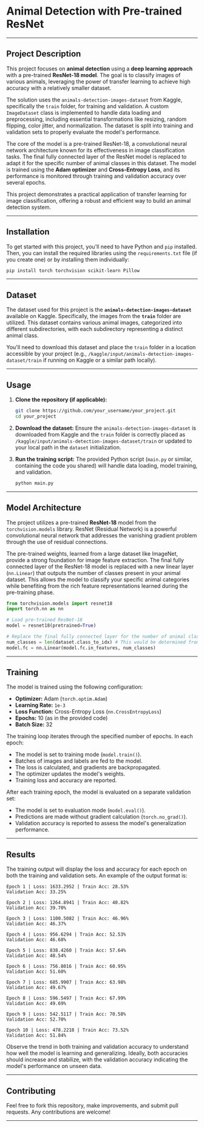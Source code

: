 # Animal Detection with Pre-trained ResNet

-----

## Project Description

This project focuses on **animal detection** using a **deep learning approach** with a pre-trained **ResNet-18 model**. The goal is to classify images of various animals, leveraging the power of transfer learning to achieve high accuracy with a relatively smaller dataset.

The solution uses the `animals-detection-images-dataset` from Kaggle, specifically the `train` folder, for training and validation. A custom `ImageDataset` class is implemented to handle data loading and preprocessing, including essential transformations like resizing, random flipping, color jitter, and normalization. The dataset is split into training and validation sets to properly evaluate the model's performance.

The core of the model is a pre-trained ResNet-18, a convolutional neural network architecture known for its effectiveness in image classification tasks. The final fully connected layer of the ResNet model is replaced to adapt it for the specific number of animal classes in this dataset. The model is trained using the **Adam optimizer** and **Cross-Entropy Loss**, and its performance is monitored through training and validation accuracy over several epochs.

This project demonstrates a practical application of transfer learning for image classification, offering a robust and efficient way to build an animal detection system.

-----

## Installation

To get started with this project, you'll need to have Python and `pip` installed. Then, you can install the required libraries using the `requirements.txt` file (if you create one) or by installing them individually:

```bash
pip install torch torchvision scikit-learn Pillow
```

-----

## Dataset

The dataset used for this project is the **`animals-detection-images-dataset`** available on Kaggle. Specifically, the images from the **`train`** folder are utilized. This dataset contains various animal images, categorized into different subdirectories, with each subdirectory representing a distinct animal class.

You'll need to download this dataset and place the `train` folder in a location accessible by your project (e.g., `/kaggle/input/animals-detection-images-dataset/train` if running on Kaggle or a similar path locally).

-----

## Usage

1.  **Clone the repository (if applicable):**

    ```bash
    git clone https://github.com/your_username/your_project.git
    cd your_project
    ```

2.  **Download the dataset:**
    Ensure the `animals-detection-images-dataset` is downloaded from Kaggle and the `train` folder is correctly placed as `/kaggle/input/animals-detection-images-dataset/train` or updated to your local path in the `dataset` initialization.

3.  **Run the training script:**
    The provided Python script (`main.py` or similar, containing the code you shared) will handle data loading, model training, and validation.

    ```bash
    python main.py
    ```

-----

## Model Architecture

The project utilizes a pre-trained **ResNet-18** model from the `torchvision.models` library. ResNet (Residual Network) is a powerful convolutional neural network that addresses the vanishing gradient problem through the use of residual connections.

The pre-trained weights, learned from a large dataset like ImageNet, provide a strong foundation for image feature extraction. The final fully connected layer of the ResNet-18 model is replaced with a new linear layer (`nn.Linear`) that outputs the number of classes present in your animal dataset. This allows the model to classify your specific animal categories while benefiting from the rich feature representations learned during the pre-training phase.

```python
from torchvision.models import resnet18
import torch.nn as nn

# Load pre-trained ResNet-18
model = resnet18(pretrained=True)

# Replace the final fully connected layer for the number of animal classes
num_classes = len(dataset.class_to_idx) # This would be determined from your dataset
model.fc = nn.Linear(model.fc.in_features, num_classes)
```

-----

## Training

The model is trained using the following configuration:

  * **Optimizer:** Adam (`torch.optim.Adam`)
  * **Learning Rate:** `1e-3`
  * **Loss Function:** Cross-Entropy Loss (`nn.CrossEntropyLoss`)
  * **Epochs:** 10 (as in the provided code)
  * **Batch Size:** 32

The training loop iterates through the specified number of epochs. In each epoch:

  * The model is set to training mode (`model.train()`).
  * Batches of images and labels are fed to the model.
  * The loss is calculated, and gradients are backpropagated.
  * The optimizer updates the model's weights.
  * Training loss and accuracy are reported.

After each training epoch, the model is evaluated on a separate validation set:

  * The model is set to evaluation mode (`model.eval()`).
  * Predictions are made without gradient calculation (`torch.no_grad()`).
  * Validation accuracy is reported to assess the model's generalization performance.

-----

## Results

The training output will display the loss and accuracy for each epoch on both the training and validation sets. An example of the output format is:

```
Epoch 1 | Loss: 1633.2952 | Train Acc: 28.53%
Validation Acc: 33.25%

Epoch 2 | Loss: 1264.8941 | Train Acc: 40.82%
Validation Acc: 39.70%

Epoch 3 | Loss: 1100.5082 | Train Acc: 46.96%
Validation Acc: 46.37%

Epoch 4 | Loss: 956.6294 | Train Acc: 52.53%
Validation Acc: 46.68%

Epoch 5 | Loss: 838.4260 | Train Acc: 57.64%
Validation Acc: 48.54%

Epoch 6 | Loss: 756.8016 | Train Acc: 60.95%
Validation Acc: 51.60%

Epoch 7 | Loss: 685.9907 | Train Acc: 63.98%
Validation Acc: 49.67%

Epoch 8 | Loss: 596.5497 | Train Acc: 67.99%
Validation Acc: 49.69%

Epoch 9 | Loss: 542.5117 | Train Acc: 70.58%
Validation Acc: 52.70%

Epoch 10 | Loss: 478.2218 | Train Acc: 73.52%
Validation Acc: 51.84%
```

Observe the trend in both training and validation accuracy to understand how well the model is learning and generalizing. Ideally, both accuracies should increase and stabilize, with the validation accuracy indicating the model's performance on unseen data.

-----

## Contributing

Feel free to fork this repository, make improvements, and submit pull requests. Any contributions are welcome\!

-----
